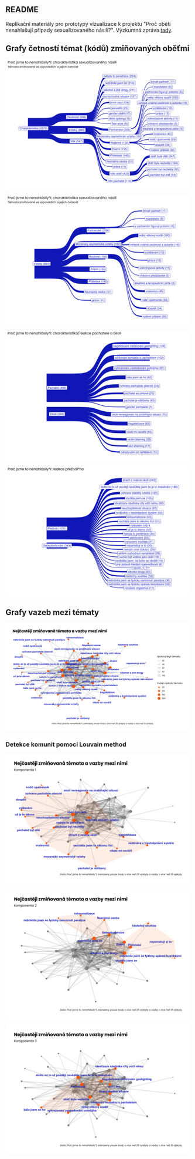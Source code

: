 ## README

Replikační materiály pro prototypy vizualizace k projektu "Proč oběti nenahlašují připady sexualizovaného násilí?". Výzkumná zpráva [tady](https://www.procjsmetonenahlasili.org/vyzkum).

## Grafy četností témat (kódů) zmiňovaných oběťmi

![](figs/sankey_charakteristika.png)

![](figs/sankey_vztahy.png)

![](figs/sankey_pachatel.png)

![](figs/sankey_prezivsi.png)

## Grafy vazeb mezi tématy

![](figs/graf_celkovy.png)

### Detekce komunit pomocí Louvain method

![](figs/graf_komponenta1.png)

![](figs/graf_komponenta2.png)

![](figs/graf_komponenta3.png)

